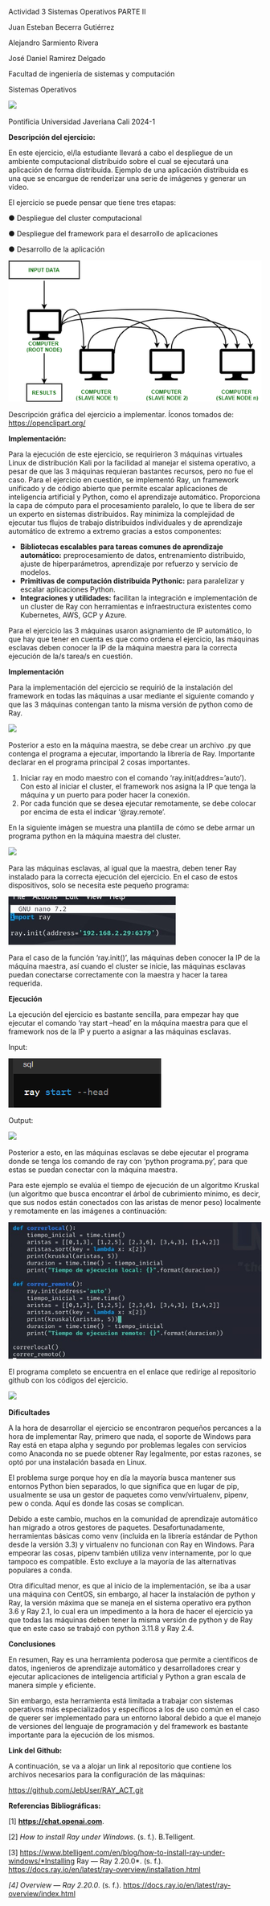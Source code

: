 ﻿



Actividad 3 Sistemas Operativos PARTE II





Juan Esteban Becerra Gutiérrez

Alejandro Sarmiento Rivera

José Daniel Ramirez Delgado






Facultad de ingeniería de sistemas y computación 

Sistemas Operativos


<img src="./media/media1.png">



Pontificia Universidad Javeriana Cali 2024-1

**Descripción del ejercicio:**

En este ejercicio, el/la estudiante llevará a cabo el despliegue de un ambiente computacional distribuido sobre el cual se ejecutará una aplicación de forma distribuida. Ejemplo de una aplicación distribuida es una que se encargue de renderizar una serie de imágenes y generar un video.

El ejercicio se puede pensar que tiene tres etapas:

● Despliegue del cluster computacional

● Despliegue del framework para el desarrollo de aplicaciones

● Desarrollo de la aplicación

<img src="./media/media2.png">

Descripción gráfica del ejercicio a implementar. Íconos tomados de: https://openclipart.org/

**Implementación:**

Para la ejecución de este ejercicio, se requirieron 3 máquinas virtuales Linux de distribución Kali por la facilidad al manejar el sistema operativo, a pesar de que las 3 máquinas requieran bastantes recursos, pero no fue el caso. Para el ejercicio en cuestión, se implementó Ray, un framework unificado y de código abierto que permite escalar aplicaciones de inteligencia artificial y Python, como el aprendizaje automático. Proporciona la capa de cómputo para el procesamiento paralelo, lo que te libera de ser un experto en sistemas distribuidos. Ray minimiza la complejidad de ejecutar tus flujos de trabajo distribuidos individuales y de aprendizaje automático de extremo a extremo gracias a estos componentes:

- **Bibliotecas escalables para tareas comunes de aprendizaje automático:** preprocesamiento de datos, entrenamiento distribuido, ajuste de hiperparámetros, aprendizaje por refuerzo y servicio de modelos.
- **Primitivas de computación distribuida Pythonic:** para paralelizar y escalar aplicaciones Python.
- **Integraciones y utilidades:** facilitan la integración e implementación de un cluster de Ray con herramientas e infraestructura existentes como Kubernetes, AWS, GCP y Azure.

Para el ejercicio las 3 máquinas usaron asignamiento de IP automático, lo que hay que tener en cuenta es que como ordena el ejercicio, las máquinas esclavas deben conocer la IP de la máquina maestra para la correcta ejecución de la/s tarea/s en cuestión.

**Implementación**

   Para la implementación del ejercicio se requirió de la instalación del framework en todas las máquinas a usar mediante el siguiente comando y que las 3 máquinas contengan tanto la misma versión de python como de Ray.

   <img src="./media/media3.png">

   Posterior a esto en la máquina maestra, se debe crear un archivo .py que contenga el programa a ejecutar, importando la librería de Ray. Importante declarar en el programa principal 2 cosas importantes.

1. Iniciar ray en modo maestro con el comando ‘ray.init(addres=’auto’). Con esto al iniciar el cluster, el framework nos asigna la IP que tenga la máquina y un puerto para poder hacer la conexión.
2. Por cada función que se desea ejecutar remotamente, se debe colocar por encima de esta el indicar ‘@ray.remote’.

En la siguiente imágen se muestra una plantilla de cómo se debe armar un programa python en la máquina maestra del cluster.

<img src="./media/media4.png">

Para las máquinas esclavas, al igual que la maestra, deben tener Ray instalado para la correcta ejecución del ejercicio. En el caso de estos dispositivos, solo se necesita este pequeño programa:

<img src="./media/media5.png">

Para el caso de la función ‘ray.init()’, las máquinas deben conocer la IP de la máquina maestra, así cuando el cluster se inicie, las máquinas esclavas puedan conectarse correctamente con la maestra y hacer la tarea requerida.

**Ejecución**

La ejecución del ejercicio es bastante sencilla, para empezar hay que ejecutar el comando ‘ray start –head’ en la máquina maestra para que el framework nos de la IP y puerto a asignar a las máquinas esclavas.

Input:

<img src="./media/media6.png">

Output:

<img src="./media/media7.png">

Posterior a esto, en las máquinas esclavas se debe ejecutar el programa donde se tenga los comando de ray con ‘python programa.py’, para que estas se puedan conectar con la máquina maestra.

Para este ejemplo se evalúa el tiempo de ejecución de un algoritmo Kruskal (un algoritmo que busca encontrar el árbol de cubrimiento mínimo, es decir, que sus nodos están conectados con las aristas de menor peso) localmente y remotamente en las imágenes a continuación:

<img src="./media/media8.png">

El programa completo se encuentra en el enlace que redirige al repositorio github con los códigos del ejercicio.

<img src="./media/media9.png">

**Dificultades**

   A la hora de desarrollar el ejercicio se encontraron pequeños percances a la hora de implementar Ray, primero que nada, el soporte de Windows para Ray está en etapa alpha y segundo por problemas legales con servicios como Anaconda no se puede obtener Ray legalmente, por estas razones, se optó por una instalación basada en Linux.

   El problema surge porque hoy en día la mayoría busca mantener sus entornos Python bien separados, lo que significa que en lugar de pip, usualmente se usa un gestor de paquetes como venv/virtualenv, pipenv, pew o conda. Aquí es donde las cosas se complican.

   Debido a este cambio, muchos en la comunidad de aprendizaje automático han migrado a otros gestores de paquetes. Desafortunadamente, herramientas básicas como venv (incluida en la librería estándar de Python desde la versión 3.3) y virtualenv no funcionan con Ray en Windows. Para empeorar las cosas, pipenv también utiliza venv internamente, por lo que tampoco es compatible. Esto excluye a la mayoría de las alternativas populares a conda.

   Otra dificultad menor, es que al inicio de la implementación, se iba a usar una máquina con CentOS, sin embargo, al hacer la instalación de python y Ray, la versión máxima que se maneja en el sistema operativo era python 3.6 y Ray 2.1, lo cual era un impedimento a la hora de hacer el ejercicio ya que todas las máquinas deben tener la misma versión de python y de Ray que en este caso se trabajó con python 3.11.8 y Ray 2.4.

**Conclusiones**

   En resumen, Ray es una herramienta poderosa que permite a científicos de datos, ingenieros de aprendizaje automático y desarrolladores crear y ejecutar aplicaciones de inteligencia artificial y Python a gran escala de manera simple y eficiente.

   Sin embargo, esta herramienta está limitada a trabajar con sistemas operativos más especializados y específicos a los de uso común en el caso de querer ser implementado para un entorno laboral debido a que el manejo de versiones del lenguaje de programación y del framework es bastante importante para la ejecución de los mismos.

**Link del Github:**

A continuación, se va a alojar un link al repositorio que contiene los archivos necesarios para la configuración de las máquinas:

<https://github.com/JebUser/RAY_ACT.git>

**Referencias Bibliográficas:**

[1]	**<https://chat.openai.com>**.

[2]	*How to install Ray under Windows*. (s. f.). B.Telligent. 

[3]	https://www.btelligent.com/en/blog/how-to-install-ray-under-windows/*Installing Ray — Ray 2.20.0*. (s. f.). https://docs.ray.io/en/latest/ray-overview/installation.html

*[4]	Overview — Ray 2.20.0*. (s. f.). https://docs.ray.io/en/latest/ray-overview/index.html

[ref1]: Aspose.Words.6753a738-4de3-4df2-9d82-7edf87b2cb53.007.png
[ref2]: Aspose.Words.6753a738-4de3-4df2-9d82-7edf87b2cb53.009.png
